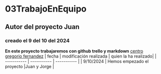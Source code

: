 # 03TrabajoEnEquipo
## Autor del proyecto Juan 
### creado el 9 del 10 del 2024
**En este proyecto trabajaremos con github trello y markdown**
[centro gregorio fernandez](https//gregoriofer.com)
| fecha | modificación realizada | quien la ha realizado|
| ----------- | ----------- | ----------- |
| 9/10/2024 | Hemos empezado el proyecto |Juan y Jorge |
